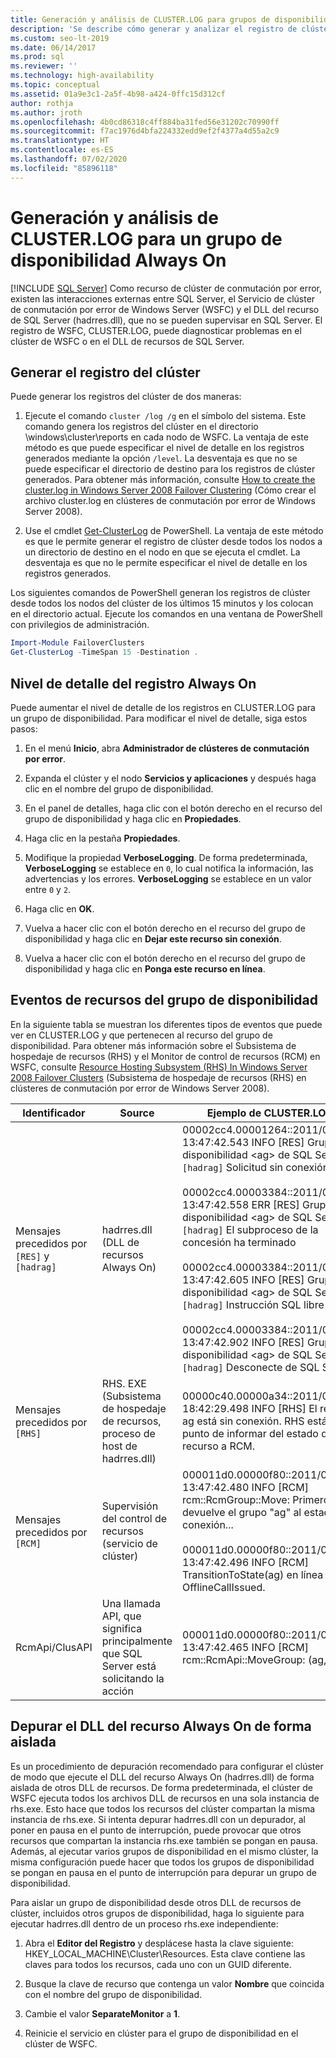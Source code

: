```yaml
---
title: Generación y análisis de CLUSTER.LOG para grupos de disponibilidad
description: 'Se describe cómo generar y analizar el registro de clúster para un grupo de disponibilidad Always On. '
ms.custom: seo-lt-2019
ms.date: 06/14/2017
ms.prod: sql
ms.reviewer: ''
ms.technology: high-availability
ms.topic: conceptual
ms.assetid: 01a9e3c1-2a5f-4b98-a424-0ffc15d312cf
author: rothja
ms.author: jroth
ms.openlocfilehash: 4b0cd86318c4ff884ba31fed56e31202c70990ff
ms.sourcegitcommit: f7ac1976d4bfa224332edd9ef2f4377a4d55a2c9
ms.translationtype: HT
ms.contentlocale: es-ES
ms.lasthandoff: 07/02/2020
ms.locfileid: "85896118"
---
```

# <a name="generate-and-analyze-the-clusterlog-for-an-always-on-availability-group"></a>Generación y análisis de CLUSTER.LOG para un grupo de disponibilidad Always On
[!INCLUDE [SQL Server](../../../includes/applies-to-version/sqlserver.md)]
  Como recurso de clúster de conmutación por error, existen las interacciones externas entre SQL Server, el Servicio de clúster de conmutación por error de Windows Server (WSFC) y el DLL del recurso de SQL Server (hadrres.dll), que no se pueden supervisar en SQL Server. El registro de WSFC, CLUSTER.LOG, puede diagnosticar problemas en el clúster de WSFC o en el DLL de recursos de SQL Server. 
  
## <a name="generate-cluster-log"></a>Generar el registro del clúster  
 Puede generar los registros del clúster de dos maneras:  
  
1.  Ejecute el comando `cluster /log /g` en el símbolo del sistema. Este comando genera los registros del clúster en el directorio \windows\cluster\reports en cada nodo de WSFC. La ventaja de este método es que puede especificar el nivel de detalle en los registros generados mediante la opción `/level`. La desventaja es que no se puede especificar el directorio de destino para los registros de clúster generados. Para obtener más información, consulte [How to create the cluster.log in Windows Server 2008 Failover Clustering](https://techcommunity.microsoft.com/t5/failover-clustering/how-to-create-the-cluster-log-in-windows-server-2008-failover/ba-p/371283) (Cómo crear el archivo cluster.log en clústeres de conmutación por error de Windows Server 2008).  
  
2.  Use el cmdlet [Get-ClusterLog](https://technet.microsoft.com/library/ee461045.aspx) de PowerShell. La ventaja de este método es que le permite generar el registro de clúster desde todos los nodos a un directorio de destino en el nodo en que se ejecuta el cmdlet. La desventaja es que no le permite especificar el nivel de detalle en los registros generados.  
  
 Los siguientes comandos de PowerShell generan los registros de clúster desde todos los nodos del clúster de los últimos 15 minutos y los colocan en el directorio actual. Ejecute los comandos en una ventana de PowerShell con privilegios de administración.  
  
```powershell  
Import-Module FailoverClusters   
Get-ClusterLog -TimeSpan 15 -Destination .  
```  
  
## <a name="always-on-log-verbosity"></a>Nivel de detalle del registro Always On  
 Puede aumentar el nivel de detalle de los registros en CLUSTER.LOG para un grupo de disponibilidad. Para modificar el nivel de detalle, siga estos pasos:  
  
1.  En el menú **Inicio**, abra **Administrador de clústeres de conmutación por error**.  
  
2.  Expanda el clúster y el nodo **Servicios y aplicaciones** y después haga clic en el nombre del grupo de disponibilidad.  
  
3.  En el panel de detalles, haga clic con el botón derecho en el recurso del grupo de disponibilidad y haga clic en **Propiedades**.  
  
4.  Haga clic en la pestaña **Propiedades**.  
  
5.  Modifique la propiedad **VerboseLogging**. De forma predeterminada, **VerboseLogging** se establece en `0`, lo cual notifica la información, las advertencias y los errores. **VerboseLogging** se establece en un valor entre `0` y `2`.  
  
6.  Haga clic en **OK**.  
  
7.  Vuelva a hacer clic con el botón derecho en el recurso del grupo de disponibilidad y haga clic en **Dejar este recurso sin conexión**.  
  
8.  Vuelva a hacer clic con el botón derecho en el recurso del grupo de disponibilidad y haga clic en **Ponga este recurso en línea**.  
  
## <a name="availability-group-resource-events"></a>Eventos de recursos del grupo de disponibilidad  
 En la siguiente tabla se muestran los diferentes tipos de eventos que puede ver en CLUSTER.LOG y que pertenecen al recurso del grupo de disponibilidad. Para obtener más información sobre el Subsistema de hospedaje de recursos (RHS) y el Monitor de control de recursos (RCM) en WSFC, consulte [Resource Hosting Subsystem (RHS) In Windows Server 2008 Failover Clusters](https://blogs.technet.com/b/askcore/archive/2009/11/23/resource-hosting-subsystem-rhs-in-windows-server-2008-failover-clusters.aspx) (Subsistema de hospedaje de recursos (RHS) en clústeres de conmutación por error de Windows Server 2008).  
  
|Identificador|Source|Ejemplo de CLUSTER.LOG|  
|----------------|------------|------------------------------|  
|Mensajes precedidos por `[RES]` y `[hadrag]`|hadrres.dll (DLL de recursos Always On)|00002cc4.00001264::2011/08/05-13:47:42.543 INFO  [RES] Grupo de disponibilidad \<ag> de SQL Server: `[hadrag]` Solicitud sin conexión.<br /><br /> 00002cc4.00003384::2011/08/05-13:47:42.558 ERR   [RES] Grupo de disponibilidad \<ag> de SQL Server: `[hadrag]` El subproceso de la concesión ha terminado<br /><br /> 00002cc4.00003384::2011/08/05-13:47:42.605 INFO  [RES] Grupo de disponibilidad \<ag> de SQL Server: `[hadrag]` Instrucción SQL libre<br /><br /> 00002cc4.00003384::2011/08/05-13:47:42.902 INFO  [RES] Grupo de disponibilidad \<ag> de SQL Server: `[hadrag]` Desconecte de SQL Server|  
|Mensajes precedidos por `[RHS]`|RHS. EXE (Subsistema de hospedaje de recursos, proceso de host de hadrres.dll)|00000c40.00000a34::2011/08/10-18:42:29.498 INFO [RHS] El recurso ag está sin conexión. RHS está a punto de informar del estado del recurso a RCM.|  
|Mensajes precedidos por `[RCM]`|Supervisión del control de recursos (servicio de clúster)|000011d0.00000f80::2011/08/05-13:47:42.480 INFO  [RCM] rcm::RcmGroup::Move: Primero se devuelve el grupo "ag" al estado sin conexión...<br /><br /> 000011d0.00000f80::2011/08/05-13:47:42.496 INFO [RCM] TransitionToState(ag) en línea --> OfflineCallIssued.|  
|RcmApi/ClusAPI|Una llamada API, que significa principalmente que SQL Server está solicitando la acción|000011d0.00000f80::2011/08/05-13:47:42.465 INFO [RCM] rcm::RcmApi::MoveGroup: (ag, 2)|  
  
## <a name="debug-always-on-resource-dll-in-isolation"></a>Depurar el DLL del recurso Always On de forma aislada  
 Es un procedimiento de depuración recomendado para configurar el clúster de modo que ejecute el DLL del recurso Always On (hadrres.dll) de forma aislada de otros DLL de recursos. De forma predeterminada, el clúster de WSFC ejecuta todos los archivos DLL de recursos en una sola instancia de rhs.exe. Esto hace que todos los recursos del clúster compartan la misma instancia de rhs.exe. Si intenta depurar hadrres.dll con un depurador, al poner en pausa en el punto de interrupción, puede provocar que otros recursos que compartan la instancia rhs.exe también se pongan en pausa. Además, al ejecutar varios grupos de disponibilidad en el mismo clúster, la misma configuración puede hacer que todos los grupos de disponibilidad se pongan en pausa en el punto de interrupción para depurar un grupo de disponibilidad.  
  
 Para aislar un grupo de disponibilidad desde otros DLL de recursos de clúster, incluidos otros grupos de disponibilidad, haga lo siguiente para ejecutar hadrres.dll dentro de un proceso rhs.exe independiente:  
  
1.  Abra el **Editor del Registro** y desplácese hasta la clave siguiente: HKEY_LOCAL_MACHINE\Cluster\Resources. Esta clave contiene las claves para todos los recursos, cada uno con un GUID diferente.  
  
2.  Busque la clave de recurso que contenga un valor **Nombre** que coincida con el nombre del grupo de disponibilidad.  
  
3.  Cambie el valor **SeparateMonitor** a **1**.  
  
4.  Reinicie el servicio en clúster para el grupo de disponibilidad en el clúster de WSFC.  
  
  
